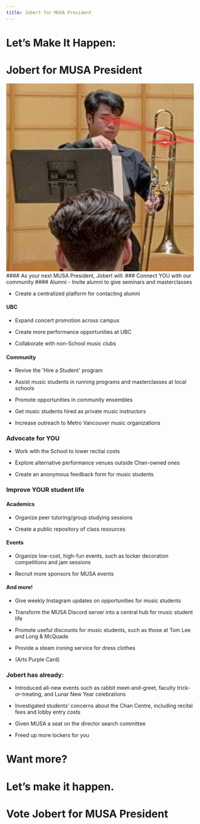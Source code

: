 ```yaml
---
title: Jobert for MUSA President
---
```

# Let’s Make It Happen:
# Jobert for MUSA President
<img src ="assets/Jobert Test.png" alt="TROMBONE TSAR"/>
#### As your next MUSA President, Jobert will:
### Connect YOU with our community
#### Alumni
- Invite alumni to give seminars and masterclasses

- Create a centralized platform for contacting alumni

#### UBC
- Expand concert promotion across campus

- Create more performance opportunities at UBC

- Collaborate with non-School music clubs

#### Community
- Revive the 'Hire a Student' program

- Assist music students in running programs and masterclasses at local schools

- Promote opportunities in community ensembles

- Get music students hired as private music instructors

- Increase outreach to Metro Vancouver music organizations

### Advocate for YOU
- Work with the School to lower recital costs

- Explore alternative performance venues outside Chan-owned ones

- Create an anonymous feedback form for music students

### Improve YOUR student life
#### Academics
- Organize peer tutoring/group studying sessions

- Create a public repository of class resources

#### Events
- Organize low-cost, high-fun events, such as locker decoration competitions and jam sessions

- Recruit more sponsors for MUSA events

#### And more!
- Give weekly Instagram updates on opportunities for music students

- Transform the MUSA Discord server into a central hub for music student life

- Promote useful discounts for music students, such as those at Tom Lee and Long & McQuade

- Provide a steam ironing service for dress clothes

- (Arts Purple Card)

### Jobert has already:
- Introduced all-new events such as rabbit meet-and-greet, faculty trick-or-treating, and Lunar New Year celebrations

- Investigated students’ concerns about the Chan Centre, including recital fees and lobby entry costs

- Given MUSA a seat on the director search committee

- Freed up more lockers for you

# Want more?
# Let’s make it happen.
# Vote Jobert for MUSA President
